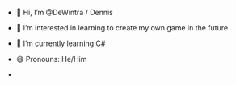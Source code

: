 - 👋 Hi, I’m @DeWintra / Dennis
- 👀 I’m interested in learning to create my own game in the future
- 🌱 I’m currently learning C#
- 😄 Pronouns: He/Him

- 
